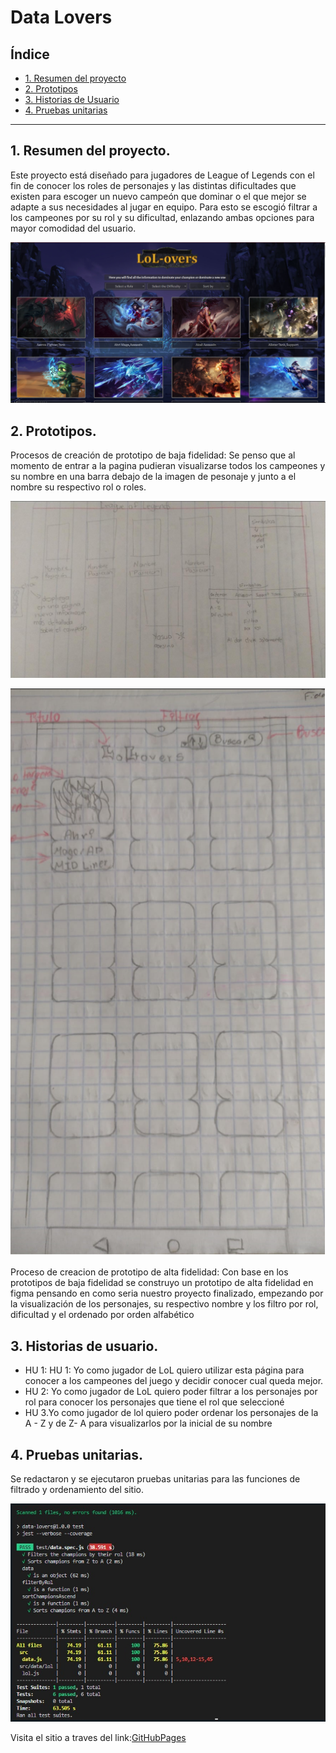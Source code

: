 # Data Lovers

## Índice

* [1. Resumen del proyecto](#1-resumen-del-proyecto)
* [2. Prototipos](#2-prototipos)
* [3. Historias de Usuario](#3-historias-de-usuario)
* [4. Pruebas unitarias](#4-Pruebas-unitarias)

***

## 1. Resumen del proyecto.

Este proyecto está diseñado para jugadores de League of Legends con el fin de conocer los roles de personajes y las distintas dificultades que existen para escoger un nuevo campeón que dominar o el que mejor se adapte a sus necesidades al jugar en equipo. 
Para esto se escogió filtrar a los campeones por su rol y su dificultad, enlazando ambas opciones para mayor comodidad del usuario.

![sitio](./src/Elementos/LoL-overse.png) 
## 2. Prototipos.

Procesos de creación de prototipo de baja fidelidad:
 Se penso que al momento de entrar a la pagina pudieran visualizarse todos los campeones y su nombre en una barra debajo de la imagen de pesonaje y junto a el nombre su respectivo rol o roles.

 ![Prototiposdebajafidelidad](./src/Elementos/Prototipo%201.png)

 ![Prototipodebajafidelidad2](./src/Elementos/Prototipo%202.png)

 Proceso de creacion de prototipo de alta fidelidad:
 Con base en los prototipos de baja fidelidad se construyo un prototipo de alta fidelidad en figma pensando en como seria nuestro proyecto finalizado, empezando por la visualización de los personajes, su respectivo nombre y los filtro por rol, dificultad y el ordenado por orden alfabético 

## 3. Historias de usuario.
* HU 1: HU 1: Yo como jugador de LoL quiero utilizar esta página para conocer a los campeones del juego y decidir conocer cual queda mejor.
* HU 2: Yo como jugador de LoL quiero poder filtrar a los personajes por rol para conocer los personajes que tiene el rol que seleccioné
* HU 3.Yo como jugador de lol quiero poder ordenar los personajes de la A - Z y de Z- A para visualizarlos por la inicial de su nombre
## 4. Pruebas unitarias.
Se redactaron y se ejecutaron pruebas unitarias para las funciones de filtrado y ordenamiento del sitio.

![Test](./src/Elementos/Tests.png)

Visita el sitio a traves del link:[GitHubPages](https://elizabethochoa2000.github.io/CDMX013-data-loverss/src/)
